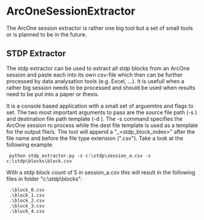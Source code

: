 # ArcOneSessionExtractor
The ArcOne session extractor is rather one big tool but a set of small tools or is planned to be in the future.

## STDP Extractor
The stdp extractor can be used to extract all stdp blocks from an ArcOne session and paste each into its own csv-file which then can be further processed by data analysation tools (e.g. Excel, ...). It is usefull when
a rather big session needs to be processed and should be used when results need to be put into a paper or thesis.

It is a console based application with a small set of arguemtns and flags to set. The two most important arguments to pass are the source file path (-s <path>) and destination file path template (-d <path>). The -s command
specifies the ArcOne session ro process while the dest file template is used as a template for the output file/s. The tool will append a "_<stdp_block_index>" after the file name and before the file type extension (".csv").
Take a look at the following example:

     python stdp_extractor.py -s c:\stdp\session_a.csv -s c:\stdp\blocks\block.csv

With a stdp block count of 5 in session_a.csv this will result in the following files in folder "c:\stdp\blocks\":

     .\block_0.csv
     .\block_1.csv
     .\block_2.csv
     .\block_3.csv
     .\block_4.csv
